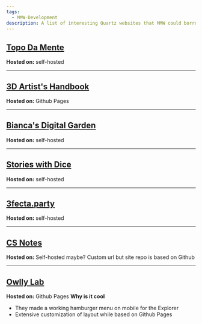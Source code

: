```yaml
---
tags:
  - MMW-Development
description: A list of interesting Quartz websites that MMW could borrow ideas from
---
```

## [Topo Da Mente](https://www.pmcf.xyz/topo-da-mente/)

**Hosted on:** self-hosted

---
## [3D Artist's Handbook](https://sidney-eliot.github.io/3d-artists-handbook/)

**Hosted on:** Github Pages

---
## [Bianca's Digital Garden](https://garden.bianca.digital/)

**Hosted on:** self-hosted

---
## [Stories with Dice](https://storieswithdice.com/)

**Hosted on:** self-hosted

---
## [3fecta.party](https://3fecta.party/)

**Hosted on:** self-hosted

---
## [CS Notes](https://notes.yxy.ninja/)

**Hosted on:** Self-hosted maybe? Custom url but site repo is based on Github

---
## [Owlly Lab](https://www.mara-li.fr/)

**Hosted on:** Github Pages
**Why is it cool**
* They made a working hamburger menu on mobile for the Explorer
* Extensive customization of layout while based on Github Pages
